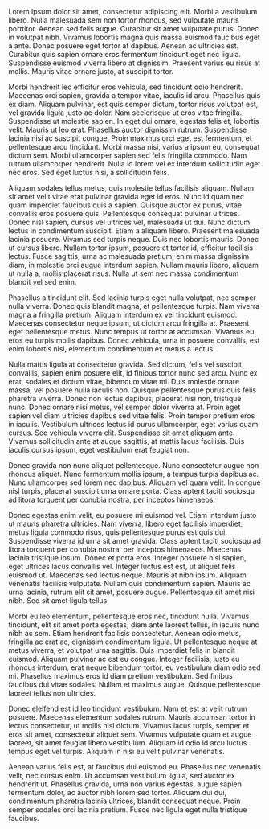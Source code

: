 
Lorem ipsum dolor sit amet, consectetur adipiscing elit. Morbi a vestibulum libero. Nulla malesuada sem non tortor rhoncus, sed vulputate mauris porttitor. Aenean sed felis augue. Curabitur sit amet vulputate purus. Donec in volutpat nibh. Vivamus lobortis magna quis massa euismod faucibus eget a ante. Donec posuere eget tortor at dapibus. Aenean ac ultricies est. Curabitur quis sapien ornare eros fermentum tincidunt eget nec ligula. Suspendisse euismod viverra libero at dignissim. Praesent varius eu risus at mollis. Mauris vitae ornare justo, at suscipit tortor.

Morbi hendrerit leo efficitur eros vehicula, sed tincidunt odio hendrerit. Maecenas orci sapien, gravida a tempor vitae, iaculis id arcu. Phasellus quis ex diam. Aliquam pulvinar, est quis semper dictum, tortor risus volutpat est, vel gravida ligula justo ac dolor. Nam scelerisque ut eros vitae fringilla. Suspendisse ut molestie sapien. In eget dui ornare, egestas felis et, lobortis velit. Mauris ut leo erat. Phasellus auctor dignissim rutrum. Suspendisse lacinia nisi ac suscipit congue. Proin maximus orci eget est fermentum, et pellentesque arcu tincidunt. Morbi massa nisi, varius a ipsum eu, consequat dictum sem. Morbi ullamcorper sapien sed felis fringilla commodo. Nam rutrum ullamcorper hendrerit. Nulla id lorem vel ex interdum sollicitudin eget nec eros. Sed eget luctus nisi, a sollicitudin felis.

Aliquam sodales tellus metus, quis molestie tellus facilisis aliquam. Nullam sit amet velit vitae erat pulvinar gravida eget id eros. Nunc id quam nec quam imperdiet faucibus quis a sapien. Quisque auctor ex purus, vitae convallis eros posuere quis. Pellentesque consequat pulvinar ultrices. Donec nisl sapien, cursus vel ultrices vel, malesuada ut dui. Nunc dictum lectus in condimentum suscipit. Etiam a aliquam libero. Praesent malesuada lacinia posuere. Vivamus sed turpis neque. Duis nec lobortis mauris. Donec ut cursus libero. Nullam tortor ipsum, posuere et tortor id, efficitur facilisis lectus. Fusce sagittis, urna ac malesuada pretium, enim massa dignissim diam, in molestie orci augue interdum sapien. Nullam mauris libero, aliquam ut nulla a, mollis placerat risus. Nulla ut sem nec massa condimentum blandit vel sed enim.

Phasellus a tincidunt elit. Sed lacinia turpis eget nulla volutpat, nec semper nulla viverra. Donec quis blandit magna, et pellentesque turpis. Nam viverra magna a fringilla pretium. Aliquam interdum ex vel tincidunt euismod. Maecenas consectetur neque ipsum, ut dictum arcu fringilla at. Praesent eget pellentesque metus. Nunc tempus ut tortor at accumsan. Vivamus eu eros eu turpis mollis dapibus. Donec vehicula, urna in posuere convallis, est enim lobortis nisl, elementum condimentum ex metus a lectus.

Nulla mattis ligula at consectetur gravida. Sed dictum, felis vel suscipit convallis, sapien enim posuere elit, id finibus tortor nunc sed arcu. Nunc ex erat, sodales et dictum vitae, bibendum vitae mi. Duis molestie ornare massa, vel posuere nulla iaculis non. Quisque pellentesque purus quis felis pharetra viverra. Donec non lectus dapibus, placerat nisi non, tristique nunc. Donec ornare nisi metus, vel semper dolor viverra at. Proin eget sapien vel diam ultricies dapibus sed vitae felis. Proin tempor pretium eros in iaculis. Vestibulum ultrices lectus id purus ullamcorper, eget varius quam cursus. Sed vehicula viverra elit. Suspendisse sit amet aliquam ante. Vivamus sollicitudin ante at augue sagittis, at mattis lacus facilisis. Duis iaculis cursus ipsum, eget vestibulum erat feugiat non.

Donec gravida non nunc aliquet pellentesque. Nunc consectetur augue non rhoncus aliquet. Nunc fermentum mollis ipsum, a tempus turpis dapibus ac. Nunc ullamcorper sed lorem nec dapibus. Aliquam vel quam velit. In congue nisl turpis, placerat suscipit urna ornare porta. Class aptent taciti sociosqu ad litora torquent per conubia nostra, per inceptos himenaeos.

Donec egestas enim velit, eu posuere mi euismod vel. Etiam interdum justo ut mauris pharetra ultricies. Nam viverra, libero eget facilisis imperdiet, metus ligula commodo risus, quis pellentesque purus est quis dui. Suspendisse viverra id urna sit amet gravida. Class aptent taciti sociosqu ad litora torquent per conubia nostra, per inceptos himenaeos. Maecenas lacinia tristique ipsum. Donec et porta eros. Integer posuere nisl sapien, eget ultrices lacus convallis vel. Integer luctus est est, ut aliquet felis euismod ut. Maecenas sed lectus neque. Mauris at nibh ipsum. Aliquam venenatis facilisis vulputate. Nullam quis condimentum sapien. Mauris ac urna lacinia, rutrum elit sit amet, posuere augue. Pellentesque sit amet nisi nibh. Sed sit amet ligula tellus.

Morbi eu leo elementum, pellentesque eros nec, tincidunt nulla. Vivamus tincidunt, elit sit amet porta egestas, diam ante laoreet tellus, in iaculis nunc nibh ac sem. Etiam hendrerit facilisis consectetur. Aenean odio metus, fringilla ac erat ac, dignissim condimentum ligula. Ut pellentesque neque at metus viverra, et volutpat urna sagittis. Duis imperdiet felis in blandit euismod. Aliquam pulvinar ac est eu congue. Integer facilisis, justo eu rhoncus interdum, erat neque bibendum tortor, eu vestibulum diam odio sed mi. Phasellus maximus eros id diam pretium vestibulum. Sed finibus faucibus dui vitae sodales. Nullam et maximus augue. Quisque pellentesque laoreet tellus non ultricies.

Donec eleifend est id leo tincidunt vestibulum. Nam et est at velit rutrum posuere. Maecenas elementum sodales rutrum. Mauris accumsan tortor in lectus consectetur, ut mollis nisl dictum. Vivamus lacus turpis, semper et eros sit amet, consectetur aliquet sem. Vivamus vulputate quam et augue laoreet, sit amet feugiat libero vestibulum. Aliquam id odio id arcu luctus tempus eget vel turpis. Aliquam in nisi eu velit pulvinar venenatis.

Aenean varius felis est, at faucibus dui euismod eu. Phasellus nec venenatis velit, nec cursus enim. Ut accumsan vestibulum ligula, sed auctor ex hendrerit ut. Phasellus gravida, urna non varius egestas, augue sapien fermentum dolor, ac auctor nibh lorem sed tortor. Aliquam dui dui, condimentum pharetra lacinia ultrices, blandit consequat neque. Proin semper sodales orci lacinia pretium. Fusce nec ligula eget nulla tristique faucibus.